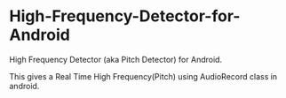 High-Frequency-Detector-for-Android
===================================

High Frequency Detector (aka Pitch Detector) for Android.

This gives a Real Time High Frequency(Pitch) using AudioRecord class in android.
